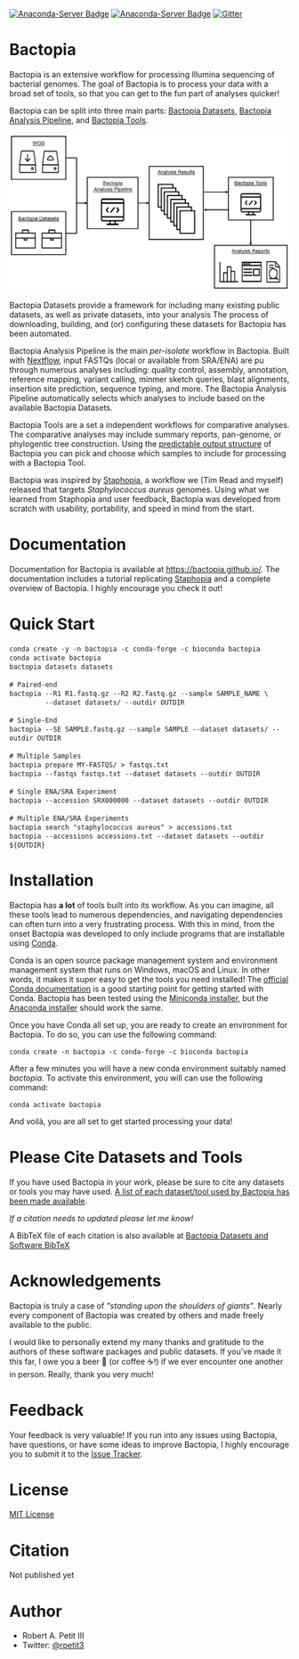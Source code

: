 [![Anaconda-Server Badge](https://anaconda.org/bioconda/bactopia/badges/installer/conda.svg)](https://conda.anaconda.org/bioconda) [![Anaconda-Server Badge](https://anaconda.org/bioconda/bactopia/badges/downloads.svg)](https://anaconda.org/bioconda/bactopia)
[![Gitter](https://badges.gitter.im/bactopia/bactopia.svg)](https://gitter.im/bactopia/Lobby?utm_source=badge&utm_medium=badge&utm_campaign=pr-badge)

# Bactopia
Bactopia is an extensive workflow for processing Illumina sequencing of bacterial genomes. The goal of Bactopia is to process your data with a broad set of tools, so that you can get to the fun part of analyses quicker!

Bactopia can be split into three main parts: [Bactopia Datasets](https://bactopia.github.io/datasets/), [Bactopia Analysis Pipeline](https://bactopia.github.io/#bactopia-workflow), and [Bactopia Tools](https://bactopia.github.io/tools/bactopia-tools/).

![Bactopia Overview](docs/data/bactopia-overview.png)

Bactopia Datasets provide a framework for including many existing public datasets, as well as private datasets, into your analysis The process of downloading, building, and (or) configuring these datasets for Bactopia has been automated.

Bactopia Analysis Pipeline is the main *per-isolate* workflow in Bactopia. Built with  [Nextflow](https://www.nextflow.io/), input FASTQs (local or available from SRA/ENA) are pu through numerous analyses including: quality control, assembly, annotation, reference mapping, variant calling, minmer sketch queries, blast alignments, insertion site prediction, sequence typing, and more. The Bactopia Analysis Pipeline automatically selects which analyses to include based on the available Bactopia Datasets.

Bactopia Tools are a set a independent workflows for comparative analyses. The comparative analyses may include summary reports, pan-genome, or phylogentic tree construction. Using the [predictable output structure](https://bactopia.github.io/output-overview/) of Bactopia you can pick and choose which samples to include for processing with a Bactopia Tool.

Bactopia was inspired by [Staphopia](https://staphopia.emory.edu/), a workflow we (Tim Read and myself) released that targets *Staphylococcus aureus* genomes. Using what we learned from Staphopia and user feedback, Bactopia was developed from scratch with usability, portability, and speed in mind from the start.

# Documentation
Documentation for Bactopia is available at https://bactopia.github.io/. The documentation includes a tutorial replicating [Staphopia](https://staphopia.emory.edu) and a complete overview of Bactopia. I highly encourage you check it out!

# Quick Start
```
conda create -y -n bactopia -c conda-forge -c bioconda bactopia
conda activate bactopia
bactopia datasets datasets

# Paired-end
bactopia --R1 R1.fastq.gz --R2 R2.fastq.gz --sample SAMPLE_NAME \
         --dataset datasets/ --outdir OUTDIR

# Single-End
bactopia --SE SAMPLE.fastq.gz --sample SAMPLE --dataset datasets/ --outdir OUTDIR

# Multiple Samples
bactopia prepare MY-FASTQS/ > fastqs.txt
bactopia --fastqs fastqs.txt --dataset datasets --outdir OUTDIR

# Single ENA/SRA Experiment
bactopia --accession SRX000000 --dataset datasets --outdir OUTDIR

# Multiple ENA/SRA Experiments
bactopia search "staphylococcus aureus" > accessions.txt
bactopia --accessions accessions.txt --dataset datasets --outdir ${OUTDIR}
```

# Installation
Bactopia has **a lot** of tools built into its workflow. As you can imagine, all these tools lead to numerous dependencies, and navigating dependencies can often turn into a very frustrating process. With this in mind, from the onset Bactopia was developed to only include programs that are installable using [Conda](https://conda.io/en/latest/).

Conda is an open source package management system and environment management system that runs on Windows, macOS and Linux. In other words, it makes it super easy to get the tools you need installed! The [official Conda documentation](https://conda.io/projects/conda/en/latest/user-guide/install/index.html) is a good starting point for getting started with Conda. Bactopia has been tested using the [Miniconda installer](https://conda.io/en/latest/miniconda.html), but the [Anaconda installer](https://www.anaconda.com/distribution/) should work the same.

Once you have Conda all set up, you are ready to create an environment for Bactopia. To do so, you can use the following command:

```
conda create -n bactopia -c conda-forge -c bioconda bactopia
```

After a few minutes you will have a new conda environment suitably named *bactopia*. To activate this environment, you will can use the following command:

```
conda activate bactopia
```

And voilà, you are all set to get started processing your data!

# Please Cite Datasets and Tools
If you have used Bactopia in your work, please be sure to cite any datasets or tools you may have used. [A list of each dataset/tool used by Bactopia has been made available](https://bactopia.github.io/acknowledgements/). 

*If a citation needs to updated please let me know!*

A BibTeX file of each citation is also available at [Bactopia Datasets and Software BibTeX](docs/bactopia-datasets-software.bib)

# Acknowledgements
Bactopia is truly a case of *"standing upon the shoulders of giants"*. Nearly every component of Bactopia was created by others and made freely available to the public.

I would like to personally extend my many thanks and gratitude to the authors of these software packages and public datasets. If you've made it this far, I owe you a beer 🍻 (or coffee ☕!) if we ever encounter one another in person. Really, thank you very much!


# Feedback
Your feedback is very valuable! If you run into any issues using Bactopia, have questions, or have some ideas to improve Bactopia, I highly encourage you to submit it to the [Issue Tracker](https://github.com/bactopia/bactopia/issues).


# License
[MIT License](https://raw.githubusercontent.com/bactopia/bactopia/master/LICENSE)

# Citation
Not published yet

# Author 

* Robert A. Petit III
* Twitter: [@rpetit3](https://twitter.com/rpetit3)
